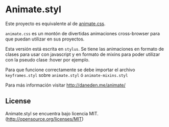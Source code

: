 Animate.styl
==================

Este proyecto es equivalente al de [animate.css](//github.com/daneden/animate.css).

`animate.css` es un montón de divertidas animaciones cross-browser para que puedan utilizar en sus proyectos.

Esta versión está escrita en `stylus`. Se tiene las animaciones en formato de clases para usar con javascript y en formato de mixins para poder utilizar con la pseudo clase :hover por ejemplo.

Para que funcione correctamente se debe importar el archivo `keyframes.styl` sobre `animate.styl` ó `animate-mixins.styl`

Para más información visitar http://daneden.me/animate/

## License
Animate.styl se encuentra bajo licencia MIT. (http://opensource.org/licenses/MIT)
